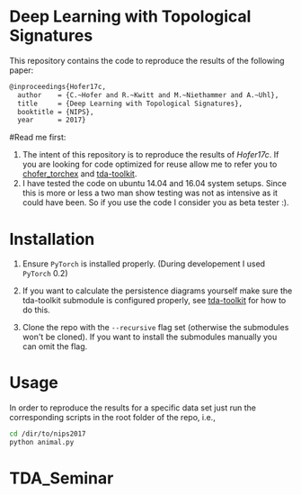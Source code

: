 # Deep Learning with Topological Signatures

This repository contains the code to reproduce the results of the following paper:

```bash
@inproceedings{Hofer17c,
  author    = {C.~Hofer and R.~Kwitt and M.~Niethammer and A.~Uhl},
  title     = {Deep Learning with Topological Signatures},
  booktitle = {NIPS},
  year      = 2017}
```

#Read me first:
 1. The intent of this repository is to reproduce the results of *Hofer17c*. If you 
are looking for code optimized for reuse allow me to refer you to [chofer_torchex](https://github.com/c-hofer/chofer_torchex)
and [tda-toolkit](https://github.com/c-hofer/tda-toolkit).
 2. I have tested the code on ubuntu 14.04 and 16.04 system setups. Since this is more or less a two man show 
 testing was not as intensive as it could have been. So if you use the code I consider you as beta tester :). 

# Installation 

1. Ensure ```PyTorch``` is installed properly. (During developement I used ```PyTorch``` 0.2)

1. If you want to calculate the persistence diagrams yourself make sure the tda-toolkit submodule 
is configured properly, see [tda-toolkit](https://github.com/c-hofer/tda-toolkit) for how to do this. 

1. Clone the repo with the ```--recursive``` flag set (otherwise the submodules won't be cloned). If you want to 
install the submodules manually you can omit the flag. 

# Usage 

In order to reproduce the results for a specific data set just run the corresponding scripts in the root folder of the repo, i.e.,
```bash
cd /dir/to/nips2017
python animal.py
```
# TDA_Seminar
